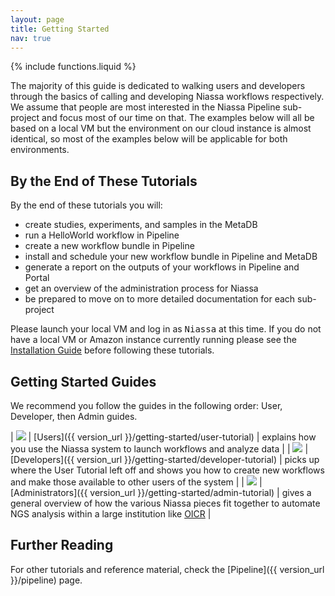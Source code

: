 ```yaml
---
layout: page
title: Getting Started
nav: true
---
```

{% include functions.liquid %}


The majority of this guide is dedicated to walking users and developers through 
the basics of calling and developing Niassa workflows respectively. We assume 
that people are most interested in the Niassa Pipeline sub-project and focus 
most of our time on that.  The examples below will all be based on a local VM 
but the environment on our cloud instance is almost identical, so most of the 
examples below will be applicable for both environments.

## By the End of These Tutorials

<!--
Take a look at the "Workflow Development Tutorials" on the internal wiki to make 
sure we've covered all items in the tutorials below.
-->

By the end of these tutorials you will:

* create studies, experiments, and samples in the MetaDB
* run a HelloWorld workflow in Pipeline
* create a new workflow bundle in Pipeline
* install and schedule your new workflow bundle in Pipeline and MetaDB
* generate a report on the outputs of your workflows in Pipeline and Portal
* get an overview of the administration process for Niassa
* be prepared to move on to more detailed documentation for each sub-project

Please launch your local VM and log in as <kbd>Niassa</kbd> at this time. If
you do not have a local VM or Amazon instance currently running please see the
[Installation Guide]({{version_url}}/installation) before following these 
tutorials.

## Getting Started Guides

We recommend you follow the guides in the following order: User, Developer, then Admin guides.

| <img src="{{ version_url }}/images/genome-capable_ico.png"/> | [Users]({{ version_url }}/getting-started/user-tutorial) | explains how you use the Niassa system to launch workflows and analyze data |
| <img src="{{ version_url }}/images/open-source_ico.png"/> | [Developers]({{ version_url }}/getting-started/developer-tutorial) | picks up where the User Tutorial left off and shows you how to create new workflows and make those available to other users of the system |
| <img src="{{ version_url }}/images/cloud-based_ico.png"/> |  [Administrators]({{ version_url }}/getting-started/admin-tutorial) | gives a general overview of how the various Niassa pieces fit together to automate NGS analysis within a large institution like [OICR](http://oicr.on.ca) |

## Further Reading

For other tutorials and reference material, check the [Pipeline]({{ version_url }}/pipeline) page.
